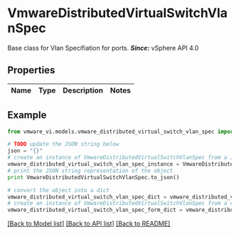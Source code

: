 # VmwareDistributedVirtualSwitchVlanSpec

Base class for Vlan Specifiation for ports.  ***Since:*** vSphere API 4.0 

## Properties
Name | Type | Description | Notes
------------ | ------------- | ------------- | -------------

## Example

```python
from vmware_vi.models.vmware_distributed_virtual_switch_vlan_spec import VmwareDistributedVirtualSwitchVlanSpec

# TODO update the JSON string below
json = "{}"
# create an instance of VmwareDistributedVirtualSwitchVlanSpec from a JSON string
vmware_distributed_virtual_switch_vlan_spec_instance = VmwareDistributedVirtualSwitchVlanSpec.from_json(json)
# print the JSON string representation of the object
print VmwareDistributedVirtualSwitchVlanSpec.to_json()

# convert the object into a dict
vmware_distributed_virtual_switch_vlan_spec_dict = vmware_distributed_virtual_switch_vlan_spec_instance.to_dict()
# create an instance of VmwareDistributedVirtualSwitchVlanSpec from a dict
vmware_distributed_virtual_switch_vlan_spec_form_dict = vmware_distributed_virtual_switch_vlan_spec.from_dict(vmware_distributed_virtual_switch_vlan_spec_dict)
```
[[Back to Model list]](../README.md#documentation-for-models) [[Back to API list]](../README.md#documentation-for-api-endpoints) [[Back to README]](../README.md)


